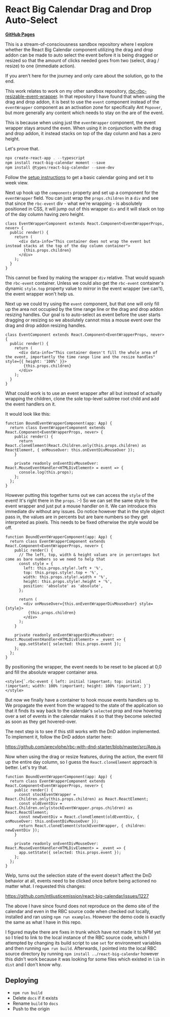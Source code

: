 # React Big Calendar Drag and Drop Auto-Select

[**GitHub Pages**](https://tomashubelbauer.github.io/rbc-dnd-auto-select)

This is a stream-of-consciousness sandbox repository where I explore whether the
React Big Calendar component utilizing the drag and drop addon can be made to
auto select the event before it is being dragged or resized so that the amount
of clicks needed goes from two (select, drag / resize) to one (immediate action).

If you aren't here for the journey and only care about the solution, go to the end.

This work relates to work on my other sandbox repository, [rbc-rbc-resizable-event-wrapper](https://github.com/TomasHubelbauer/rbc-resizable-event-wrapper).
In that repository I have found that when using the drag and drop addon, it is
best to use the `event` component instead of the `eventWrapper` component as an
activation zone for specifically Ant `Popover`, but more generally any content
which needs to stay on the are of the event.

This is because when using just the `eventWrapper` component, the event wrapper
stays around the even. When using it in conjunction with the drag and drop addon,
it instead stacks on top of the day column and has a zero height.

Let's prove that.

```powershell
npx create-react-app . --typescript
npm install react-big-calendar moment --save
npm install @types/react-big-calendar --save-dev
```

Follow the [setup instructions](http://intljusticemission.github.io/react-big-calendar/examples/index.html)
to get a basic calendar going and set it to week view.

Next up hook up the `components` property and set up a component for the
`eventWrapper` field. You can just wrap the `props.children` in a `div`
and see that since the `rbc-event` div - what we're wrapping - is absolutely
positioned in CSS, it will jump out of this wrapper `div` and it will
stack on top of the day column having zero height.

```tsx
class EventWrapperComponent extends React.Component<EventWrapperProps, never> {
  public render() {
    return (
      <div data-info="This container does not wrap the event but instead stacks at the top of the day column container">
        {this.props.children}
      </div>
    );
  }
}
```

This cannot be fixed by making the wrapper `div` relative. That would
squash the `rbc-event` container. Unless we could also get the `rbc-event`
container's dynamic `style.top` property value to mirror in the event
wrapper (we can't), the event wrapper won't help us.

Next up we could try using the `event` component, but that one will only
fill up the area not occupied by the time range line or the drag and drop
addon resizing handles. Our goal is to auto-select as event before the
user starts dragging or resizing so we absolutely cannot miss a mouse
event over the drag and drop addon resizing handles.

```tsx
class EventComponent extends React.Component<EventWrapperProps, never> {
  public render() {
    return (
      <div data-info="This container doesn't fill the whole area of the event, importantly the time range line and the resize handles" style={{ height: '100%' }}>
        {this.props.children}
      </div>
    );
  }
}
```

What could work is to use an event wrapper after all but instead of
actually wrapping the children, clone the sole top-level subtree root
child and add the event handlers on it.

It would look like this:

```tsx
function BoundEventWrapperComponent(app: App) {
  return class EventWrapperComponent extends React.Component<EventWrapperProps, never> {
    public render() {
      return React.cloneElement(React.Children.only(this.props.children) as ReactElement, { onMouseOver: this.onEventDivMouseOver });
    }
  
    private readonly onEventDivMouseOver: React.MouseEventHandler<HTMLDivElement> = event => {
      console.log(this.props);
    };
  };
}
```

However putting this together turns out we can access the `style` of the event!
It's right there in the `props`. :-) So we can set the same style to the event
wrapper and just put a mouse handler on it. We can introduce this immediate div
without any issues. Do notice however that in the style object pass in, the values
are in percents but are bare numbers so they get interpreted as pixels. This
needs to be fixed otherwise the style would be off.

```tsx
function BoundEventWrapperComponent(app: App) {
  return class EventWrapperComponent extends React.Component<EventWrapperProps, never> {
    public render() {
      // The left, top, width & height values are in percentages but come as bare numbers so we need to help that
      const style = {
        left: this.props.style!.left + '%',
        top: this.props.style!.top + '%',
        width: this.props.style!.width + '%',
        height: this.props.style!.height + '%',
        position: 'absolute' as 'absolute',
      };

      return (
        <div onMouseOver={this.onEventWrapperDivMouseOver} style={style}>
          {this.props.children}
        </div>
      );
    }
  
    private readonly onEventWrapperDivMouseOver: React.MouseEventHandler<HTMLDivElement> = _event => {
      app.setState({ selected: this.props.event });
    };
  };
}
```

By positioning the wrapper, the event needs to be reset to be placed at 0,0 and
fill the absolute wrapper container area.

```tsx
<style>{`.rbc-event { left: initial !important; top: initial !important; width: 100% !important; height: 100% !important; }`}</style>
```

But now we finally have a container to hook mouse events handlers up to.
We propagate the event from the wrapped to the state of the application so that
it finds its way back to the calendar's `selected` prop and now hovering over a
set of events in the calendar makes it so that they become selected as soon as
they get hovered-over.

The next step is to see if this still works with the DnD addon implemented.
To implement it, follow the DnD addon starter here:

https://github.com/arecvlohe/rbc-with-dnd-starter/blob/master/src/App.js

Now when using the drag or resize features, during the action, the event fill up
the entire day column, so I guess the `React.cloneElement` approach is better.
Let's try that.

```tsx
function BoundEventWrapperComponent(app: App) {
  return class EventWrapperComponent extends React.Component<EventWrapperProps, never> {
    public render() {
      const stockEventWrapper = React.Children.only(this.props.children) as React.ReactElement;
      const oldEventDiv = React.Children.only(stockEventWrapper.props.children) as React.ReactElement;
      const newEventDiv = React.cloneElement(oldEventDiv, { onMouseOver: this.onEventDivMouseOver });
      return React.cloneElement(stockEventWrapper, { children: newEventDiv });
    }
  
    private readonly onEventDivMouseOver: React.MouseEventHandler<HTMLDivElement> = _event => {
      app.setState({ selected: this.props.event });
    };
  };
}
```

Welp, turns out the selection state of the event doesn't affect the DnD behavior at all,
events need to be clicked once before being actioned no matter what. I requested this changes:

https://github.com/intljusticemission/react-big-calendar/issues/1227

The above I have since found does not reproduce on the demo site of the calendar
and even in the RBC source code when checked out locally, installed and ran using
`npm run examples`. However the demo code is exactly the same as what I have in this
repo.

I figured maybe there are fixes in trunk which have not made it to NPM yet so I
tried to link to the local instance of the RBC source code, which I attempted by
changing its build script to use `set` for environment variables and then running
`npm run build`. Afterwards, I pointed into the local RBC source directory by running
`npm install ../react-big-calendar` however this didn't work because it was looking
for some files which existed in `lib` in `dist` and I don't know why.

## Deploying

- `npm run build`
- Delete `docs` if it exists
- Rename `build` to `docs`
- Push to the origin
